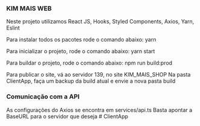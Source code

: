 ### KIM MAIS WEB ###
Neste projeto utilizamos React JS, Hooks, Styled Components, Axios, Yarn, Eslint


Para instalar todos os pacotes rode o comando abaixo:
yarn

Para inicializar o projeto, rode o comando abaixo:
yarn start

Para buildar o projeto, rode o comando abaixo:
npm run build:prod

Para publicar o site, vá ao servidor 139, no site KIM_MAIS_SHOP
Na pasta ClientApp, faça um backup da build atual e envie a nova pasta build


### Comunicação com a API ###
As configurações do Axios se encontra em services/api.ts
Basta apontar a BaseURL para o servidor que deseja
#   C l i e n t A p p  
 